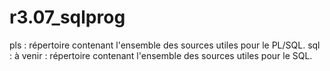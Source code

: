 # r3.07_sqlprog

pls : répertoire contenant l'ensemble des sources utiles pour le PL/SQL.
sql : à venir : répertoire contenant l'ensemble des sources utiles pour le SQL.
